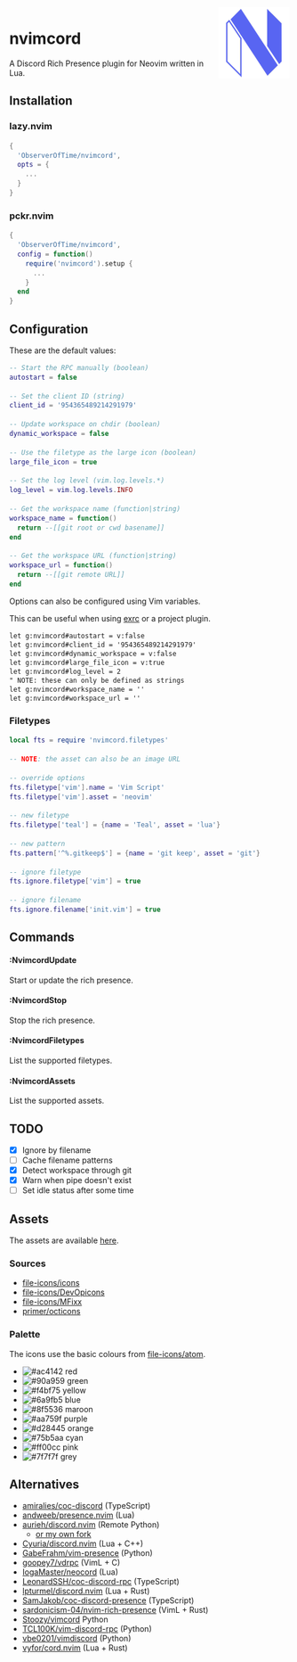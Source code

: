 <!-- panvimdoc-ignore-start -->

<img src=".github/logo.png" alt="Logo" align="right" width="128"/>

# nvimcord

A Discord Rich Presence plugin for Neovim written in Lua.

<!-- panvimdoc-ignore-end -->

## Installation

### lazy.nvim

```lua
{
  'ObserverOfTime/nvimcord',
  opts = {
    ...
  }
}
```

### pckr.nvim

```lua
{
  'ObserverOfTime/nvimcord',
  config = function()
    require('nvimcord').setup {
      ...
    }
  end
}
```

## Configuration

These are the default values:

```lua
-- Start the RPC manually (boolean)
autostart = false

-- Set the client ID (string)
client_id = '954365489214291979'

-- Update workspace on chdir (boolean)
dynamic_workspace = false

-- Use the filetype as the large icon (boolean)
large_file_icon = true

-- Set the log level (vim.log.levels.*)
log_level = vim.log.levels.INFO

-- Get the workspace name (function|string)
workspace_name = function()
  return --[[git root or cwd basename]]
end

-- Get the workspace URL (function|string)
workspace_url = function()
  return --[[git remote URL]]
end
```

Options can also be configured using Vim variables.

This can be useful when using [exrc] or a project plugin.

```vim
let g:nvimcord#autostart = v:false
let g:nvimcord#client_id = '954365489214291979'
let g:nvimcord#dynamic_workspace = v:false
let g:nvimcord#large_file_icon = v:true
let g:nvimcord#log_level = 2
" NOTE: these can only be defined as strings
let g:nvimcord#workspace_name = ''
let g:nvimcord#workspace_url = ''
```

[exrc]: https://neovim.io/doc/user/starting.html#exrc

### Filetypes

```lua
local fts = require 'nvimcord.filetypes'

-- NOTE: the asset can also be an image URL

-- override options
fts.filetype['vim'].name = 'Vim Script'
fts.filetype['vim'].asset = 'neovim'

-- new filetype
fts.filetype['teal'] = {name = 'Teal', asset = 'lua'}

-- new pattern
fts.pattern['^%.gitkeep$'] = {name = 'git keep', asset = 'git'}

-- ignore filetype
fts.ignore.filetype['vim'] = true

-- ignore filename
fts.ignore.filename['init.vim'] = true
```

## Commands

#### :NvimcordUpdate

Start or update the rich presence.

#### :NvimcordStop

Stop the rich presence.

#### :NvimcordFiletypes

List the supported filetypes.

#### :NvimcordAssets

List the supported assets.

## TODO

* [x] Ignore by filename
* [ ] Cache filename patterns
* [x] Detect workspace through git
* [x] Warn when pipe doesn't exist
* [ ] Set idle status after some time

## Assets

The assets are available [here][disroot].

### Sources

- [file-icons/icons](https://github.com/file-icons/icons)
- [file-icons/DevOpicons](https://github.com/file-icons/DevOpicons)
- [file-icons/MFixx](https://github.com/file-icons/MFixx)
- [primer/octicons](https://github.com/primer/octicons)

### Palette

The icons use the basic colours from [file-icons/atom][colours].

<!-- panvimdoc-ignore-start -->

- ![#ac4142](https://dummyimage.com/12x12/ac4142&text=+ "#ac4142") red<br>
- ![#90a959](https://dummyimage.com/12x12/90a959&text=+ "#90a959") green<br>
- ![#f4bf75](https://dummyimage.com/12x12/f4bf75&text=+ "#f4bf75") yellow<br>
- ![#6a9fb5](https://dummyimage.com/12x12/6a9fb5&text=+ "#6a9fb5") blue<br>
- ![#8f5536](https://dummyimage.com/12x12/8f5536&text=+ "#8f5536") maroon<br>
- ![#aa759f](https://dummyimage.com/12x12/aa759f&text=+ "#aa759f") purple<br>
- ![#d28445](https://dummyimage.com/12x12/d28445&text=+ "#d28445") orange<br>
- ![#75b5aa](https://dummyimage.com/12x12/75b5aa&text=+ "#75b5aa") cyan<br>
- ![#ff00cc](https://dummyimage.com/12x12/ff00cc&text=+ "#ff00cc") pink<br>
- ![#7f7f7f](https://dummyimage.com/12x12/7f7f7f&text=+ "#7f7f7f") grey<br>

<!-- panvimdoc-ignore-end -->

[disroot]: https://cloud.disroot.org/s/3HCpppopkrcR6iK
[colours]: https://github.com/file-icons/atom/blob/master/styles/colours.less#L10-L19

## Alternatives

- [amiralies/coc-discord] (TypeScript)
- [andweeb/presence.nvim] (Lua)
- [aurieh/discord.nvim] (Remote Python)
  - [or my own fork][ObserverOfTime/discord.nvim]
- [Cyuria/discord.nvim] (Lua + C++)
- [GabeFrahm/vim-presence] (Python)
- [goopey7/vdrpc] (VimL + C)
- [IogaMaster/neocord] (Lua)
- [LeonardSSH/coc-discord-rpc] (TypeScript)
- [lpturmel/discord.nvim] (Lua + Rust)
- [SamJakob/coc-discord-presence] (TypeScript)
- [sardonicism-04/nvim-rich-presence] (VimL + Rust)
- [Stoozy/vimcord] Python
- [TCL100K/vim-discord-rpc] (Python)
- [vbe0201/vimdiscord] (Python)
- [vyfor/cord.nvim] (Lua + Rust)

[amiralies/coc-discord]: https://github.com/amiralies/coc-discord
[andweeb/presence.nvim]: https://github.com/andweeb/presence.nvim
[aurieh/discord.nvim]: https://github.com/aurieh/discord.nvim
[Cyuria/discord.nvim]: https://github.com/Cyuria/discord.nvim
[GabeFrahm/vim-presence]: https://github.com/GabeFrahm/vim-presence
[goopey7/vdrpc]: https://github.com/goopey7/vdrpc
[IogaMaster/neocord]: https://github.com/IogaMaster/neocord
[LeonardSSH/coc-discord-rpc]: https://github.com/LeonardSSH/coc-discord-rpc
[lpturmel/discord.nvim]: https://github.com/lpturmel/discord.nvim
[ObserverOfTime/discord.nvim]: https://github.com/ObserverOfTime/discord.nvim
[SamJakob/coc-discord-presence]: https://github.com/SamJakob/coc-discord-presence
[sardonicism-04/nvim-rich-presence]: https://github.com/sardonicism-04/nvim-rich-presence
[Stoozy/vimcord]: https://github.com/Stoozy/vimcord
[TCL100K/vim-discord-rpc]: https://github.com/TCL100K/vim-discord-rpc
[vbe0201/vimdiscord]: https://github.com/vbe0201/vimdiscord
[vyfor/cord.nvim]: https://github.com/vyfor/cord.nvim
